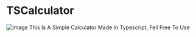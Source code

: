 # TSCalculator
![image](https://i.gyazo.com/a4373a8eb66cfacab46bfe44e2aeab03.png)
This Is A Simple Calculator Made In Typescript, Fell Free To Use
